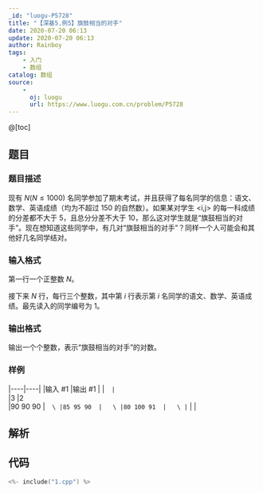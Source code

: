 ```yaml
---
_id: "luogu-P5728"
title: "【深基5.例5】旗鼓相当的对手"
date: 2020-07-20 06:13
update: 2020-07-20 06:13
author: Rainboy
tags:
    - 入门
    - 数组
catalog: 数组
source: 
    - 
      oj: luogu
      url: https://www.luogu.com.cn/problem/P5728
---
```


@[toc]

## 题目



### 题目描述

现有 $N(N\le 1000)$ 名同学参加了期末考试，并且获得了每名同学的信息：语文、数学、英语成绩（均为不超过 150 的自然数）。如果某对学生 <i,j> 的每一科成绩的分差都不大于 5，且总分分差不大于 10，那么这对学生就是“旗鼓相当的对手”。现在想知道这些同学中，有几对“旗鼓相当的对手”？同样一个人可能会和其他好几名同学结对。



### 输入格式
第一行一个正整数 $N$。

接下来 $N$ 行，每行三个整数，其中第 $i$ 行表示第 $i$ 名同学的语文、数学、英语成绩。最先读入的同学编号为 1。



### 输出格式

输出一个个整数，表示“旗鼓相当的对手”的对数。



### 样例

|----|----|
|输入 #1  |输出 #1  |
|```  |```  \
|3  |2  \
|90 90 90  |```  \
|85 95 90  |   \
|80 100 91  |   \
|```  |   |




## 解析


## 代码

```c
<%- include("1.cpp") %>
```
